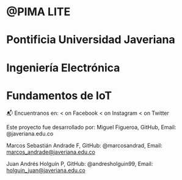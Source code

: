 # @PIMA LITE
# Pontificia Universidad Javeriana
# 
# Ingeniería Electrónica
# 
# Fundamentos de IoT







📬 Encuentranos en:
< on Facebook < on Instagram < on Twitter

Este proyecto fue desarrollado por:
Miguel Figueroa, GitHub, Email: @javeriana.edu.co

Marcos Sebastián Andrade F, GitHub: @marcosandrad, Email: marcos_andrade@javeriana.edu.co

Juan Andrés Holguín P, GitHub: @andresholguin99, Email: holguin_juan@javeriana.edu.co
